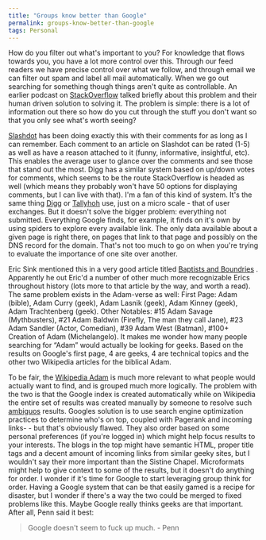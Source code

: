 ```yaml
---
title: "Groups know better than Google"
permalink: groups-know-better-than-google
tags: Personal
---
```



How do you filter out what's important to you? For knowledge that flows towards you, you have a lot more control over this. Through our feed readers we have precise control over what we follow, and through email we can filter out spam and label all mail automatically. When we go out searching for something though things aren't quite as controllable. An earlier podcast on [StackOverflow](http://blog.stackoverflow.com/) talked briefly about this problem and their human driven solution to solving it. The problem is simple: there is a lot of information out there so how do you cut through the stuff you don't want so that you only see what's worth seeing?

[Slashdot](http://slashdot.org/) has been doing exactly this with their comments for as long as I can remember. Each comment to an article on Slashdot can be rated (1-5) as well as have a reason attached to it (funny, informative, insightful, etc). This enables the average user to glance over the comments and see those that stand out the most. Digg has a similar system based on up/down votes for comments, which seems to be the route StackOverflow is headed as well (which means they probably won't have 50 options for displaying comments, but I can live with that). I'm a fan of this kind of system. It's the same thing [Digg](http://www.digg.com) or [Tallyhoh](http://tallyhoh.com/) use, just on a micro scale - that of user exchanges. But it doesn't solve the bigger problem: everything not submitted. Everything Google finds, for example, it finds on it's own by using spiders to explore every available link. The only data available about a given page is right there, on pages that link to that page and possibly on the DNS record for the domain. That's not too much to go on when you're trying to evaluate the importance of one site over another.

Eric Sink mentioned this in a very good article titled [Baptists and Boundries](http://www.ericsink.com/articles/Boundaries.html) . Apparently he out Eric'd a number of other much more recognizable Erics throughout history (lots more to that article by the way, and worth a read). The same problem exists in the Adam-verse as well: First Page: Adam (bible), Adam Curry (geek), Adam Lasnik (geek), Adam Kinney (geek), Adam Trachtenberg (geek). Other Notables: #15 Adam Savage (Mythbusters), #21 Adam Baldwin (Firefly, The man they call Jane), #23 Adam Sandler (Actor, Comedian), #39 Adam West (Batman), #100+ Creation of Adam (Michelangelo). It makes me wonder how many people searching for “Adam” would actually be looking for geeks. Based on the results on Google's first page, 4 are geeks, 4 are technical topics and the other two Wikipedia articles for the biblical Adam.

To be fair, the [Wikipedia Adam](http://en.wikipedia.org/wiki/Adam) is much more relevant to what people would actually want to find, and is grouped much more logically. The problem with the two is that the Google index is created automatically while on Wikipedia the entire set of results was created manually by someone to resolve such [ambiguos](http://en.wikipedia.org/wiki/Category:Disambiguation) results. Googles solution is to use search engine optimization practices to determine who's on top, coupled with Pagerank and incoming links- - but that's obviously flawed. They also order based on some personal preferences (if you're logged in) which might help focus results to your interests. The blogs in the top might have semantic HTML, proper title tags and a decent amount of incoming links from similar geeky sites, but I wouldn't say their more important than the Sistine Chapel. Microformats might help to give context to some of the results, but it doesn't do anything for order. I wonder if it's time for Google to start leveraging group think for order. Having a Google system that can be that easily gamed is a recipe for disaster, but I wonder if there's a way the two could be merged to fixed problems like this. Maybe Google really thinks geeks are that important. After all, Penn said it best:

> Google doesn't seem to fuck up much. - Penn
